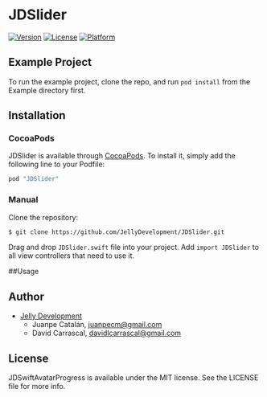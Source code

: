 # JDSlider

[![Version](https://img.shields.io/cocoapods/v/JDSlider.svg?style=flat)](http://cocoapods.org/pods/JDSlider)
[![License](https://img.shields.io/cocoapods/l/JDSlider.svg?style=flat)](http://cocoapods.org/pods/JDSlider)
[![Platform](https://img.shields.io/cocoapods/p/JDSlider.svg?style=flat)](http://cocoapods.org/pods/JDSlider)

## Example Project

To run the example project, clone the repo, and run `pod install` from the Example directory first.

## Installation

### CocoaPods

JDSlider is available through [CocoaPods](http://cocoapods.org). To install
it, simply add the following line to your Podfile:

```ruby
pod "JDSlider"
```
### Manual

Clone the repository:

```bash
$ git clone https://github.com/JellyDevelopment/JDSlider.git
```
Drag and drop `JDSlider.swift` file into your project. Add `import JDSlider` to all view controllers that need to use it.

##Usage



## Author

* [Jelly Development](https://github.com/JellyDevelopment)
    * Juanpe Catalán, juanpecm@gmail.com
    * David Carrascal, davidlcarrascal@gmail.com

## License

JDSwiftAvatarProgress is available under the MIT license. See the LICENSE file for more info.
